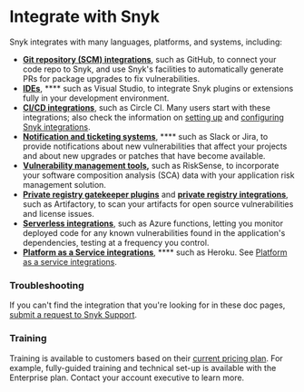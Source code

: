 # Integrate with Snyk

Snyk integrates with many languages, platforms, and systems, including:

* [**Git repository (SCM) integrations**](git-repository-scm-integrations/), such as GitHub, to connect your code repo to Snyk, and use Snyk's facilities to automatically generate PRs for package upgrades to fix vulnerabilities.
* [**IDEs**](../ide-tools/), \*\*\*\* such as Visual Studio, to integrate Snyk plugins or extensions fully in your development environment.
* [**CI/CD integrations**](ci-cd-integrations/), such as Circle CI. Many users start with these integrations; also check the information on [setting up](ci-cd-integrations/#setting-up) and [configuring Snyk integrations](ci-cd-integrations/#configure-your-continuous-integration).
* [**Notification and ticketing systems**](notifications-ticketing-system-integrations/), \*\*\*\* such as Slack or Jira, to provide notifications about new vulnerabilities that affect your projects and about new upgrades or patches that have become available.
* [**Vulnerability management tools**](vulnerability-management-tools/)**,** such as RiskSense, to incorporate your software composition analysis (SCA) data with your application risk management solution.
* [**Private registry gatekeeper plugins**](private-registry-gatekeeper-plugins/) and [**private registry integrations**](private-registry-integrations/), such as Artifactory, to scan your artifacts for open source vulnerabilities and license issues.
* [**Serverless integrations**](serverless-integrations/), such as Azure functions, letting you monitor deployed code for any known vulnerabilities found in the application's dependencies, testing at a frequency you control.
* [**Platform as a Service integrations**](platform-as-a-service-integrations/), \*\*\*\* such as Heroku. See [Platform as a service integrations](https://docs.snyk.io/integrations/platform-as-a-service-integrations).

### Troubleshooting

If you can't find the integration that you're looking for in these doc pages, [submit a request to Snyk Support](https://support.snyk.io/hc/en-us/requests/new).

### Training

Training is available to customers based on their [current pricing plan](https://snyk.io/plans/). For example, fully-guided training and technical set-up is available with the Enterprise plan. Contact your account executive to learn more.
